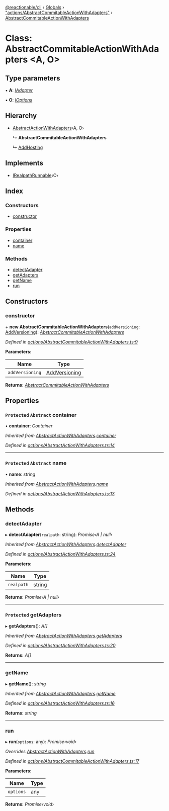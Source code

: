 [@reactionable/cli](../README.md) › [Globals](../globals.md) › ["actions/AbstractCommitableActionWithAdapters"](../modules/_actions_abstractcommitableactionwithadapters_.md) › [AbstractCommitableActionWithAdapters](_actions_abstractcommitableactionwithadapters_.abstractcommitableactionwithadapters.md)

# Class: AbstractCommitableActionWithAdapters <**A, O**>

## Type parameters

▪ **A**: *[IAdapter](../interfaces/_actions_iadapter_.iadapter.md)*

▪ **O**: *[IOptions](../modules/_actions_irunnable_.md#ioptions)*

## Hierarchy

* [AbstractActionWithAdapters](_actions_abstractactionwithadapters_.abstractactionwithadapters.md)‹A, O›

  ↳ **AbstractCommitableActionWithAdapters**

  ↳ [AddHosting](_actions_add_hosting_addhosting_.addhosting.md)

## Implements

* [IRealpathRunnable](../interfaces/_actions_irealpathrunnable_.irealpathrunnable.md)‹O›

## Index

### Constructors

* [constructor](_actions_abstractcommitableactionwithadapters_.abstractcommitableactionwithadapters.md#constructor)

### Properties

* [container](_actions_abstractcommitableactionwithadapters_.abstractcommitableactionwithadapters.md#protected-abstract-container)
* [name](_actions_abstractcommitableactionwithadapters_.abstractcommitableactionwithadapters.md#protected-abstract-name)

### Methods

* [detectAdapter](_actions_abstractcommitableactionwithadapters_.abstractcommitableactionwithadapters.md#detectadapter)
* [getAdapters](_actions_abstractcommitableactionwithadapters_.abstractcommitableactionwithadapters.md#protected-getadapters)
* [getName](_actions_abstractcommitableactionwithadapters_.abstractcommitableactionwithadapters.md#getname)
* [run](_actions_abstractcommitableactionwithadapters_.abstractcommitableactionwithadapters.md#run)

## Constructors

###  constructor

\+ **new AbstractCommitableActionWithAdapters**(`addVersioning`: [AddVersioning](_actions_add_versioning_addversioning_.addversioning.md)): *[AbstractCommitableActionWithAdapters](_actions_abstractcommitableactionwithadapters_.abstractcommitableactionwithadapters.md)*

*Defined in [actions/AbstractCommitableActionWithAdapters.ts:9](https://github.com/neilime/reactionable-cli/blob/86c13e3/src/actions/AbstractCommitableActionWithAdapters.ts#L9)*

**Parameters:**

Name | Type |
------ | ------ |
`addVersioning` | [AddVersioning](_actions_add_versioning_addversioning_.addversioning.md) |

**Returns:** *[AbstractCommitableActionWithAdapters](_actions_abstractcommitableactionwithadapters_.abstractcommitableactionwithadapters.md)*

## Properties

### `Protected` `Abstract` container

• **container**: *Container*

*Inherited from [AbstractActionWithAdapters](_actions_abstractactionwithadapters_.abstractactionwithadapters.md).[container](_actions_abstractactionwithadapters_.abstractactionwithadapters.md#protected-abstract-container)*

*Defined in [actions/AbstractActionWithAdapters.ts:14](https://github.com/neilime/reactionable-cli/blob/86c13e3/src/actions/AbstractActionWithAdapters.ts#L14)*

___

### `Protected` `Abstract` name

• **name**: *string*

*Inherited from [AbstractActionWithAdapters](_actions_abstractactionwithadapters_.abstractactionwithadapters.md).[name](_actions_abstractactionwithadapters_.abstractactionwithadapters.md#protected-abstract-name)*

*Defined in [actions/AbstractActionWithAdapters.ts:13](https://github.com/neilime/reactionable-cli/blob/86c13e3/src/actions/AbstractActionWithAdapters.ts#L13)*

## Methods

###  detectAdapter

▸ **detectAdapter**(`realpath`: string): *Promise‹A | null›*

*Inherited from [AbstractActionWithAdapters](_actions_abstractactionwithadapters_.abstractactionwithadapters.md).[detectAdapter](_actions_abstractactionwithadapters_.abstractactionwithadapters.md#detectadapter)*

*Defined in [actions/AbstractActionWithAdapters.ts:24](https://github.com/neilime/reactionable-cli/blob/86c13e3/src/actions/AbstractActionWithAdapters.ts#L24)*

**Parameters:**

Name | Type |
------ | ------ |
`realpath` | string |

**Returns:** *Promise‹A | null›*

___

### `Protected` getAdapters

▸ **getAdapters**(): *A[]*

*Inherited from [AbstractActionWithAdapters](_actions_abstractactionwithadapters_.abstractactionwithadapters.md).[getAdapters](_actions_abstractactionwithadapters_.abstractactionwithadapters.md#protected-getadapters)*

*Defined in [actions/AbstractActionWithAdapters.ts:20](https://github.com/neilime/reactionable-cli/blob/86c13e3/src/actions/AbstractActionWithAdapters.ts#L20)*

**Returns:** *A[]*

___

###  getName

▸ **getName**(): *string*

*Inherited from [AbstractActionWithAdapters](_actions_abstractactionwithadapters_.abstractactionwithadapters.md).[getName](_actions_abstractactionwithadapters_.abstractactionwithadapters.md#getname)*

*Defined in [actions/AbstractActionWithAdapters.ts:16](https://github.com/neilime/reactionable-cli/blob/86c13e3/src/actions/AbstractActionWithAdapters.ts#L16)*

**Returns:** *string*

___

###  run

▸ **run**(`options`: any): *Promise‹void›*

*Overrides [AbstractActionWithAdapters](_actions_abstractactionwithadapters_.abstractactionwithadapters.md).[run](_actions_abstractactionwithadapters_.abstractactionwithadapters.md#run)*

*Defined in [actions/AbstractCommitableActionWithAdapters.ts:17](https://github.com/neilime/reactionable-cli/blob/86c13e3/src/actions/AbstractCommitableActionWithAdapters.ts#L17)*

**Parameters:**

Name | Type |
------ | ------ |
`options` | any |

**Returns:** *Promise‹void›*
